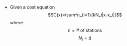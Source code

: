 - Given a cost equation
  $$C(x)=\sum^n_{i=1}{kN_i|x-x_i|}$$
  where
  $$n = \text{# of stations}$$
  $$N_i = \text{d}$$